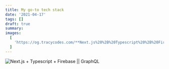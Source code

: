 ```yaml
---
title: My go-to tech stack
date: '2021-04-17'
tags: []
draft: true
summary:
images:
  [
    'https://og.tracycodes.com/**Next.js%20%2B%20Typescript%20%2B%20Firebase%20%7C%7C%20GraphQL**.png?theme=dark&md=1&fontSize=100px',
  ]
---
```


![Next.js + Typescript + Firebase || GraphQL](https://og.tracycodes.com/**Next.js%20%2B%20Typescript%20%2B%20Firebase%20%7C%7C%20GraphQL**.png?theme=dark&md=1&fontSize=100px)
